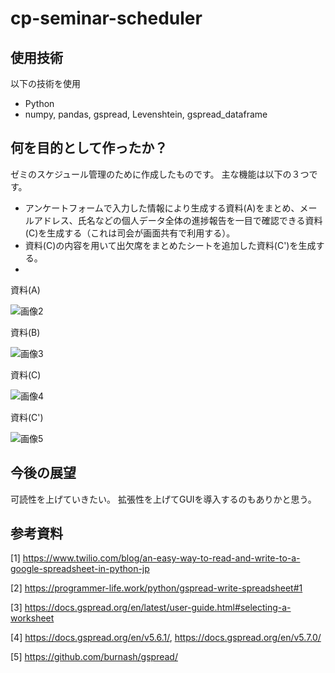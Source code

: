 # cp-seminar-scheduler

## 使用技術

以下の技術を使用

 - Python
 - numpy, pandas, gspread, Levenshtein, gspread_dataframe

## 何を目的として作ったか？

ゼミのスケジュール管理のために作成したものです。
主な機能は以下の３つです。
 - アンケートフォームで入力した情報により生成する資料(A)をまとめ、メールアドレス、氏名などの個人データ全体の進捗報告を一目で確認できる資料(C)を生成する（これは司会が画面共有で利用する）。
 - 資料(C)の内容を用いて出欠席をまとめたシートを追加した資料(C')を生成する。
 - 

資料(A)

![画像2](https://user-images.githubusercontent.com/55615907/206204264-b1f88e25-0fe1-4333-96ff-46f9f17d5454.png)

資料(B)

![画像3](https://user-images.githubusercontent.com/55615907/206204273-26d9bca0-89a5-4116-977a-bcc5a05890a9.png)

資料(C)

![画像4](https://user-images.githubusercontent.com/55615907/206204275-19dba4ca-a593-46ea-901c-69571c4038cb.png)

資料(C')

![画像5](https://user-images.githubusercontent.com/55615907/206204278-d6a6eed5-4533-4009-9a08-2bddc904b520.png)


## 今後の展望

可読性を上げていきたい。
拡張性を上げてGUIを導入するのもありかと思う。

## 参考資料

[1] https://www.twilio.com/blog/an-easy-way-to-read-and-write-to-a-google-spreadsheet-in-python-jp

[2] https://programmer-life.work/python/gspread-write-spreadsheet#1

[3] https://docs.gspread.org/en/latest/user-guide.html#selecting-a-worksheet

[4] https://docs.gspread.org/en/v5.6.1/, 
    https://docs.gspread.org/en/v5.7.0/
    
[5] https://github.com/burnash/gspread/

